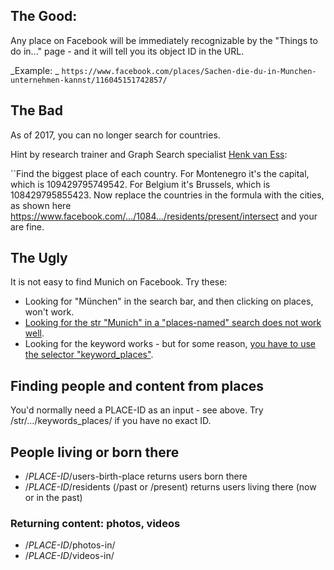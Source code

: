 ## The Good: ##

Any place on Facebook will be immediately recognizable by the "Things to do in..." page - and it will tell you its object ID in the URL. 

_Example: _ `https://www.facebook.com/places/Sachen-die-du-in-Munchen-unternehmen-kannst/116045151742857/`

## The Bad ##

As of 2017, you can no longer search for countries. 

Hint by research trainer and Graph Search specialist [Henk van Ess](https://twitter.com/henkvaness): 

``Find the biggest place of each country. For Montenegro it's the capital, which is 109429795749542. For Belgium it's Brussels, which is 108429795855423. Now replace the countries in the formula with the cities, as shown here https://www.facebook.com/…/1084…/residents/present/intersect and your are fine.

## The Ugly ## 

It is not easy to find Munich on Facebook. Try these: 

* Looking for "München" in the search bar, and then clicking on places, won't work.
* [Looking for the str "Munich" in a "places-named" search does not work well](https://www.facebook.com/search/str/munich/places-named/). 
* Looking for the keyword works - but for some reason, [you have to use the selector "keyword_places"](https://www.facebook.com/search/str/munich/keywords_places/). 

## Finding people and content from places ##

You'd normally need a PLACE-ID as an input - see above. Try /str/.../keywords_places/ if you have no exact ID. 

## People living or born there ##

* /*PLACE-ID*/users-birth-place returns users born there
* /*PLACE-ID*/residents (/past or /present) returns users living there (now or in the past)

### Returning content: photos, videos ###

* /*PLACE-ID*/photos-in/
* /*PLACE-ID*/videos-in/
